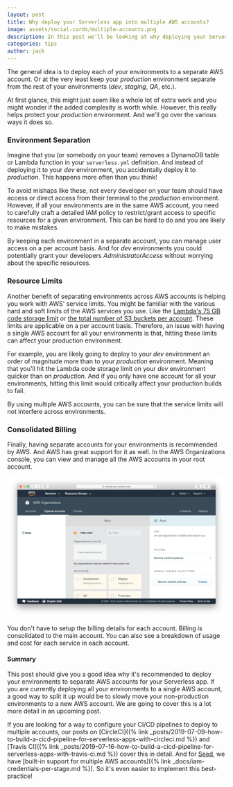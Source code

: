 ```yaml
---
layout: post
title: Why deploy your Serverless app into multiple AWS accounts?
image: assets/social-cards/multiple-accounts.png
description: In this post we'll be looking at why deploying your Serverless app to multiple AWS accounts is a good practice. We'll look at the idea of protecting your production environments, separating resource limits, and consolidated billing across accounts.
categories: tips
author: jack
---
```



The general idea is to deploy each of your environments to a separate AWS account. Or at the very least keep your _production_ environment separate from the rest of your environments (_dev_, _staging_, _QA_, etc.).

At first glance, this might just seem like a whole lot of extra work and you might wonder if the added complexity is worth while. However, this really helps protect your _production_ environment. And we'll go over the various ways it does so. 

### Environment Separation

Imagine that you (or somebody on your team) removes a DynamoDB table or Lambda function in your `serverless.yml` definition. And instead of deploying it to your _dev_ environment, you accidentally deploy it to _production_. This happens more often than you think!

To avoid mishaps like these, not every developer on your team should have access or direct access from their terminal to the _production_ environment. However, if all your environments are in the same AWS account, you need to carefully craft a detailed IAM policy to restrict/grant access to specific resources for a given environment. This can be hard to do and you are likely to make mistakes.

By keeping each environment in a separate account, you can manage user access on a per account basis. And for _dev_ environments you could potentially grant your developers _AdministratorAccess_ without worrying about the specific resources.

### Resource Limits

Another benefit of separating environments across AWS accounts is helping you work with AWS' service limits. You might be familiar with the various hard and soft limits of the AWS services you use. Like the [Lambda's 75 GB code storage limit](https://docs.aws.amazon.com/lambda/latest/dg/limits.html) or [the total number of S3 buckets per account](https://docs.aws.amazon.com/AmazonS3/latest/dev/BucketRestrictions.html). These limits are applicable on a per account basis. Therefore, an issue with having a single AWS account for all your environments is that, hitting these limits can affect your production environment.

For example, you are likely going to deploy to your _dev_ environment an order of magnitude more than to your _production_ environment. Meaning that you'll hit the Lambda code storage limit on your _dev_ environment quicker than on _production_. And if you only have one account for all your environments, hitting this limit would critically affect your production builds to fail.

By using multiple AWS accounts, you can be sure that the service limits will not interfere across environments.


### Consolidated Billing

Finally, having separate accounts for your environments is recommended by AWS. And AWS has great support for it as well. In the AWS Organizations console, you can view and manage all the AWS accounts in your root account.

![AWS Organizations Console screenshot](/assets/blog/why-deploy-your-serverless-app-into-multiple-aws-accounts/aws-organizations-console-screenshot.png)

You don't have to setup the billing details for each account. Billing is consolidated to the main account. You can also see a breakdown of usage and cost for each service in each account.

#### Summary

This post should give you a good idea why it's recommended to deploy your environments to separate AWS accounts for your Serverless app. If you are currently deploying all your environments to a single AWS account, a good way to split it up would be to slowly move your non-production environments to a new AWS account. We are going to cover this is a lot more detail in an upcoming post.

If you are looking for a way to configure your CI/CD pipelines to deploy to multiple accounts, our posts on [CircleCI]({% link _posts/2019-07-09-how-to-build-a-cicd-pipeline-for-serverless-apps-with-circleci.md %}) and [Travis CI]({% link _posts/2019-07-16-how-to-build-a-cicd-pipeline-for-serverless-apps-with-travis-ci.md %}) cover this in detail. And for [Seed](/), we have [built-in support for multiple AWS accounts]({% link _docs/iam-credentials-per-stage.md %}). So it's even easier to implement this best-practice!
